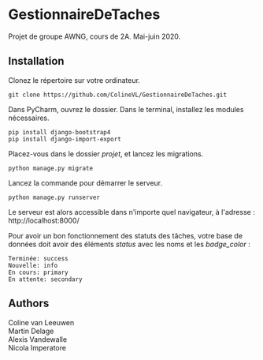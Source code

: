 # GestionnaireDeTaches
Projet de groupe AWNG, cours de 2A. Mai-juin 2020.

## Installation
Clonez le répertoire sur votre ordinateur.
```
git clone https://github.com/ColineVL/GestionnaireDeTaches.git
```
Dans PyCharm, ouvrez le dossier. Dans le terminal, installez les modules nécessaires. 
```
pip install django-bootstrap4
pip install django-import-export
```
Placez-vous dans le dossier *projet*, et lancez les migrations.
```
python manage.py migrate
```
Lancez la commande pour démarrer le serveur.
```
python manage.py runserver
```
Le serveur est alors accessible dans n'importe quel navigateur, à l'adresse : http://localhost:8000/

Pour avoir un bon fonctionnement des statuts des tâches, votre base de données doit avoir des éléments <i>status</i> avec les noms et les <i>badge_color</i> :
```
Terminée: success
Nouvelle: info
En cours: primary
En attente: secondary
```

## Authors
Coline van Leeuwen <br>
Martin Delage <br>
Alexis Vandewalle <br>
Nicola Imperatore
